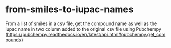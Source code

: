 # from-smiles-to-iupac-names

From a list of smiles in a csv file, get the compound name as well as the iupac name in two column added to the original csv file
using Pubchempy (https://pubchempy.readthedocs.io/en/latest/api.html#pubchempy.get_compounds)
